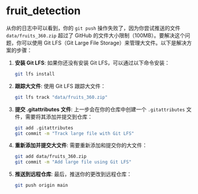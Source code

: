 # fruit_detection


从你的日志中可以看到，你的 `git push` 操作失败了，因为你尝试推送的文件 `data/fruits_360.zip` 超过了 GitHub 的文件大小限制（100MB）。要解决这个问题，你可以使用 Git LFS（Git Large File Storage）来管理大文件。以下是解决方案的步骤：

1. **安装 Git LFS**:
   如果你还没有安装 Git LFS，可以通过以下命令安装：

   ```bash
   git lfs install
   ```
2. **跟踪大文件**:
   使用 Git LFS 跟踪大文件：

   ```bash
   git lfs track "data/fruits_360.zip"
   ```
3. **提交 .gitattributes 文件**:
   上一步会在你的仓库中创建一个 `.gitattributes` 文件，需要将其添加并提交到仓库：

   ```bash
   git add .gitattributes
   git commit -m "Track large file with Git LFS"
   ```
4. **重新添加并提交大文件**:
   需要重新添加和提交你的大文件：

   ```bash
   git add data/fruits_360.zip
   git commit -m "Add large file using Git LFS"
   ```
5. **推送到远程仓库**:
   最后，推送你的更改到远程仓库：

   ```bash
   git push origin main
   ```

